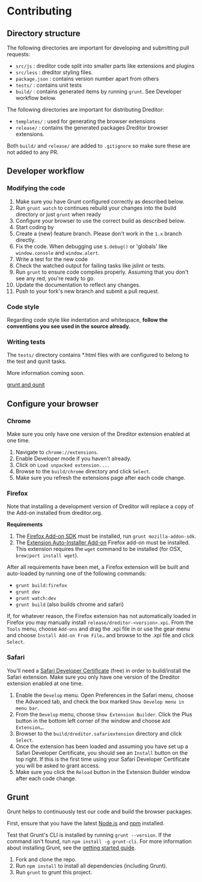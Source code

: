 # Contributing

## Directory structure

The following directories are important for developing and submitting pull requests:

- `src/js` : dreditor code split into smaller parts like extensions and plugins
- `src/less` : dreditor styling files.
- `package.json` : contains version number apart from others
- `tests/` : contains unit tests
- `build/` : contains generated items by running `grunt`. See Developer workflow below.

The following directories are important for distributing Dreditor:

- `templates/` : used for generating the browser extensions
- `release/` : contains the generated packages Dreditor browser extensions.

Both `build/` and `release/` are added to `.gitignore` so make sure these are not added to any PR.

## Developer workflow

### Modifying the code

1. Make sure you have Grunt configured correctly as described below.
1. Run `grunt watch` to continues rebuild your changes into the build directory or just `grunt` when ready
1. Configure your browser to use the correct build as described below.
1. Start coding by
  1. Create a (new) feature branch. Please don't work in the `1.x` branch directly.
  1. Fix the code. When debugging use `$.debug()` or 'globals' like `window.console` and `window.alert`.
  1. Write a test for the new code
  1. Check the watched output for failing tasks like jslint or tests.
1. Run `grunt` to ensure code compiles properly. Assuming that you don't see any red, you're ready to go.
1. Update the documentation to reflect any changes.
1. Push to your fork's new branch and submit a pull request.

### Code style

Regarding code style like indentation and whitespace, **follow the conventions you see used in the source already.**

### Writing tests

The `tests/` directory contains *.html files with are configured to belong to the test and qunit tasks.

More information coming soon.

[grunt and qunit](http://jordankasper.com/blog/2013/04/automated-javascript-tests-using-grunt-phantomjs-and-qunit/)

## Configure your browser

### Chrome

Make sure you only have one version of the Dreditor extension enabled at one time.

1. Navigate to `chrome://extensions`.
1. Enable Developer mode if you haven't already.
1. Click on `Load unpacked extension...`.
1. Browse to the `build/chrome` directory and click `Select`.
1. Make sure you refresh the extensions page after each code change.

### Firefox

Note that installing a development version of Dreditor will replace a copy of the Add-on installed from dreditor.org.

**Requirements**

1. The [Firefox Add-on SDK](https://developer.mozilla.org/en-US/Add-ons/SDK) must be installed, run `grunt mozilla-addon-sdk`.
1. The [Extension Auto-Installer Add-on](https://addons.mozilla.org/en-US/firefox/addon/autoinstaller/) Firefox add-on must be installed. This extension requires the `wget` command to be installed (for OSX, `brew|port install wget`).

After all requirements have been met, a Firefox extension will be built and auto-loaded by running one of the following commands:
* `grunt build:firefox`
* `grunt dev`
* `grunt watch:dev`
* `grunt build` (also builds chrome and safari)

If, for whatever reason, the Firefox extension has not automatically loaded in Firefox you may manually install `release/dreditor-<version>.xpi`. From the `Tools` menu, choose `Add-ons` and drag the .xpi file in or use the gear menu and choose `Install Add-on From File…` and browse to the .xpi file and click `Select`.

### Safari

You'll need a [Safari Developer Certificate](https://developer.apple.com/register/index.action) (free) in order to build/install the Safari extension. Make sure you only have one version of the Dreditor extension enabled at one time.

1. Enable the `Develop` menu. Open Preferences in the Safari menu, choose the Advanced tab, and check the box marked `Show Develop menu in menu bar`.
1. From the `Develop` menu, choose `Show Extension Builder`. Click the Plus button in the bottom left corner of the window and choose `Add Extension…`.
1. Browser to the `build/dreditor.safariextension` directory and click `Select`.
1. Once the extension has been loaded and assuming you have set up a Safari Developer Certificate, you should see an `Install` button on the top right. If this is the first time using your Safari Developer Certificate you will be asked to grant access.
1. Make sure you click the `Reload` button in the Extension Builder window after each code change.

## Grunt

Grunt helps to continuously test our code and build the browser packages.

First, ensure that you have the latest [Node.js](http://nodejs.org/) and [npm](http://npmjs.org/) installed.

Test that Grunt's CLI is installed by running `grunt --version`.  If the command isn't found, run `npm install -g grunt-cli`.  For more information about installing Grunt, see the [getting started guide](http://gruntjs.com/getting-started).

1. Fork and clone the repo.
1. Run `npm install` to install all dependencies (including Grunt).
1. Run `grunt` to grunt this project.
